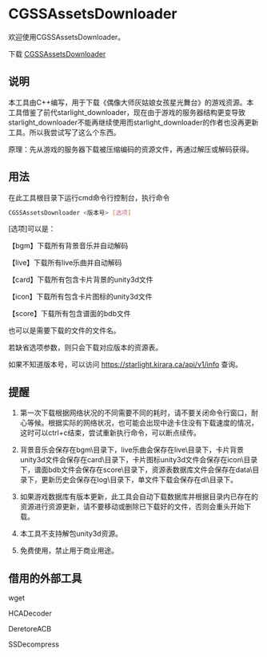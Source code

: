 # CGSSAssetsDownloader
欢迎使用CGSSAssetsDownloader。

下载 [CGSSAssetsDownloader](https://github.com/MoebutagataShiozakana/CGSSAssetsDownloader/releases)

## 说明
本工具由C++编写，用于下载《偶像大师灰姑娘女孩星光舞台》的游戏资源。本工具借鉴了前代starlight_downloader，现在由于游戏的服务器结构更变导致starlight_downloader不能再继续使用而starlight_downloader的作者也没再更新工具。所以我尝试写了这么个东西。

原理：先从游戏的服务器下载被压缩编码的资源文件，再通过解压或解码获得。

## 用法
在此工具根目录下运行cmd命令行控制台，执行命令
```Bash
CGSSAssetsDownloader <版本号> [选项]
```
[选项]可以是：

【bgm】下载所有背景音乐并自动解码

【live】下载所有live乐曲并自动解码

【card】下载所有包含卡片背景的unity3d文件

【icon】下载所有包含卡片图标的unity3d文件

【score】下载所有包含谱面的bdb文件

也可以是需要下载的文件的文件名。

若缺省选项参数，则只会下载对应版本的资源表。

如果不知道版本号，可以访问 https://starlight.kirara.ca/api/v1/info 查询。

## 提醒
1. 第一次下载根据网络状况的不同需要不同的耗时，请不要关闭命令行窗口，耐心等候。根据实际的网络状况，也可能会出现中途卡住没有下载速度的情况，这时可以ctrl+c结束，尝试重新执行命令，可以断点续传。

2. 背景音乐会保存在bgm\目录下，live乐曲会保存在live\目录下，卡片背景unity3d文件会保存在card\目录下，卡片图标unity3d文件会保存在icon\目录下，谱面bdb文件会保存在score\目录下，资源表数据库文件会保存在data\目录下，更新历史会保存在log\目录下，单文件下载会保存在dl\目录下。

3. 如果游戏数据库有版本更新，此工具会自动下载数据库并根据目录内已存在的资源进行资源更新，请不要移动或删除已下载好的文件，否则会重头开始下载。

4. 本工具不支持解包unity3d资源。

5. 免费使用，禁止用于商业用途。

## 借用的外部工具
wget

HCADecoder

DeretoreACB

SSDecompress

